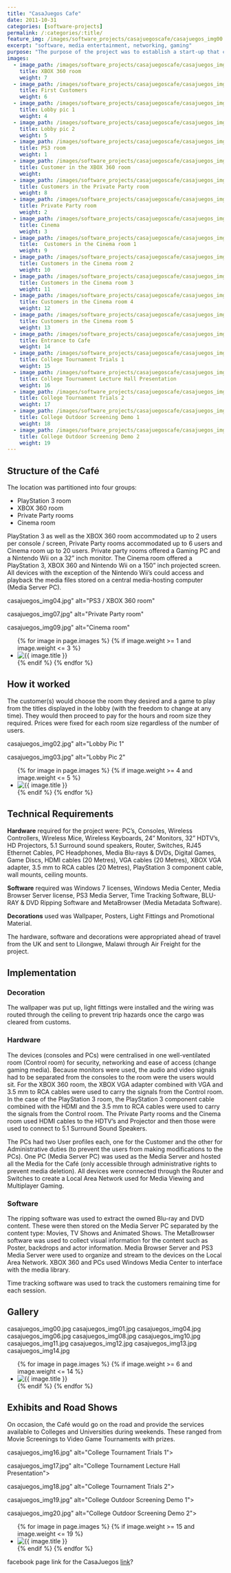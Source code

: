 ```yaml
---
title: "CasaJuegos Cafe"
date: 2011-10-31
categories: [software-projects]
permalink: /:categories/:title/
feature_img: /images/software_projects/casajuegoscafe/casajuegos_img00.jpg
excerpt: "software, media entertainment, networking, gaming"
purpose: "The purpose of the project was to establish a start-up that could offer services as a modern video game arcade and an offline media-streaming hub at a location in Lilongwe, Malawi, South-East Africa."
images:
  - image_path: /images/software_projects/casajuegoscafe/casajuegos_img00.jpg
    title: XBOX 360 room
    weight: 7   
  - image_path: /images/software_projects/casajuegoscafe/casajuegos_img01.jpg
    title: First Customers
    weight: 6    
  - image_path: /images/software_projects/casajuegoscafe/casajuegos_img02.jpg
    title: Lobby pic 1
    weight: 4   
  - image_path: /images/software_projects/casajuegoscafe/casajuegos_img03.jpg
    title: Lobby pic 2
    weight: 5
  - image_path: /images/software_projects/casajuegoscafe/casajuegos_img04.jpg
    title: PS3 room
    weight: 1    
  - image_path: /images/software_projects/casajuegoscafe/casajuegos_img05.jpg
    title: Customer in the XBOX 360 room
    weight:    
  - image_path: /images/software_projects/casajuegoscafe/casajuegos_img06.jpg
    title: Customers in the Private Party room
    weight: 8   
  - image_path: /images/software_projects/casajuegoscafe/casajuegos_img07.jpg
    title: Private Party room
    weight: 2
  - image_path: /images/software_projects/casajuegoscafe/casajuegos_img08.jpg
    title: Cinema
    weight: 3    
  - image_path: /images/software_projects/casajuegoscafe/casajuegos_img09.jpg
    title:  Customers in the Cinema room 1
    weight: 9    
  - image_path: /images/software_projects/casajuegoscafe/casajuegos_img10.jpg
    title: Customers in the Cinema room 2
    weight: 10   
  - image_path: /images/software_projects/casajuegoscafe/casajuegos_img11.jpg
    title: Customers in the Cinema room 3
    weight: 11
  - image_path: /images/software_projects/casajuegoscafe/casajuegos_img12.jpg
    title: Customers in the Cinema room 4
    weight: 12   
  - image_path: /images/software_projects/casajuegoscafe/casajuegos_img13.jpg
    title: Customers in the Cinema room 5
    weight: 13   
  - image_path: /images/software_projects/casajuegoscafe/casajuegos_img14.jpg
    title: Entrance to Cafe
    weight: 14   
  - image_path: /images/software_projects/casajuegoscafe/casajuegos_img15.jpg
    title: College Tournament Trials 1
    weight: 15
  - image_path: /images/software_projects/casajuegoscafe/casajuegos_img16.jpg
    title: College Tournament Lecture Hall Presentation
    weight: 16
  - image_path: /images/software_projects/casajuegoscafe/casajuegos_img17.jpg
    title: College Tournament Trials 2
    weight: 17
  - image_path: /images/software_projects/casajuegoscafe/casajuegos_img18.jpg
    title: College Outdoor Screening Demo 1
    weight: 18
  - image_path: /images/software_projects/casajuegoscafe/casajuegos_img19.jpg
    title: College Outdoor Screening Demo 2
    weight: 19    
---
```

<h2 class="text-underline">Structure of the Café</h2>

The location was partitioned into four groups:

*	PlayStation 3  room
*	XBOX 360 room
*	Private Party rooms  
*	Cinema room

PlayStation 3 as well as the XBOX 360 room accommodated up to 2 users per console / screen, Private Party rooms accommodated up to 6 users and Cinema room up to 20 users. Private party rooms offered a Gaming PC and a Nintendo Wii on a 32” inch monitor.  The Cinema room offered a PlayStation 3, XBOX 360 and Nintendo Wii on a 150” inch projected screen. All devices with the exception of the Nintendo Wii’s could access and playback the media files stored on a central media-hosting computer (Media Server PC).

casajuegos_img04.jpg" alt="PS3 / XBOX 360 room"

casajuegos_img07.jpg" alt="Private Party room"

casajuegos_img09.jpg" alt="Cinema room"

<ul class="photo-gallery">
  {% for image in page.images %}
    {% if image.weight >= 1 and image.weight <= 3 %}  
      <li>
        <img src="{{ image.image_path }}" alt="{{ image.title }}">
      </li>
    {% endif %}  
  {% endfor %}  
</ul>

<h2 class="text-underline">How it worked</h2>

The customer(s) would choose the room they desired and a game to play from the titles displayed in the lobby (with the freedom to change at any time). They would then proceed to pay for the hours and room size they required. Prices were fixed for each room size regardless of the number of users.

casajuegos_img02.jpg" alt="Lobby Pic 1"

casajuegos_img03.jpg" alt="Lobby Pic 2"

<ul class="photo-gallery">
  {% for image in page.images %}
    {% if image.weight >= 4 and image.weight <= 5 %}  
      <li>
        <img src="{{ image.image_path }}" alt="{{ image.title }}">
      </li>
    {% endif %}  
  {% endfor %}  
</ul>

<h2 class="text-underline">Technical Requirements</h2>

**Hardware** required for the project were: PC’s, Consoles, Wireless Controllers, Wireless Mice, Wireless Keyboards, 24” Monitors, 32” HDTV’s, HD Projectors, 5.1 Surround sound speakers, Router, Switches, RJ45 Ethernet Cables, PC Headphones, Media Blu-rays & DVDs, Digital Games, Game Discs, HDMI cables (20 Metres), VGA cables (20 Metres), XBOX VGA adapter, 3.5 mm to RCA cables (20 Metres), PlayStation 3 component cable, wall mounts, ceiling mounts.

**Software** required was Windows 7 licenses, Windows Media Center, Media Browser Server license, PS3 Media Server, Time Tracking Software, BLU-RAY & DVD Ripping Software and MetaBrowser (Media Metadata Software).

**Decorations** used was Wallpaper, Posters, Light Fittings and Promotional Material.

The hardware, software and decorations were appropriated ahead of travel from the UK and sent to Lilongwe, Malawi through Air Freight for the project.

<h2 class="text-underline">Implementation</h2>

### Decoration
The wallpaper was put up, light fittings were installed and the wiring was routed through the ceiling to prevent trip hazards once the cargo was cleared from customs.

### Hardware
The devices (consoles and PCs) were centralised in one well-ventilated room (Control room) for security, networking and ease of access (change gaming media). Because monitors were used, the audio and video signals had to be separated from the consoles to the room were the users would sit. For the XBOX 360 room, the XBOX VGA adapter combined with VGA and 3.5 mm to RCA cables were used to carry the signals from the Control room. In the case of the PlayStation 3 room, the PlayStation 3 component cable combined with the HDMI and the 3.5 mm to RCA cables were used to carry the signals from the Control room. The Private Party rooms and the Cinema room used HDMI cables to the HDTV’s and Projector and then those were used to connect to 5.1 Surround Sound Speakers.

The PCs had two User profiles each, one for the Customer and the other for Administrative duties (to prevent the users from making modifications to the PCs). One PC (Media Server PC) was used as the Media Server and hosted all the Media for the Café (only accessible through administrative rights to prevent media deletion). All devices were connected through the Router and Switches to create a Local Area Network used for Media Viewing and Multiplayer Gaming.

### Software
The ripping software was used to extract the owned Blu-ray and DVD content. These were then stored on the Media Server PC separated by the content type: Movies, TV Shows and Animated Shows. The MetaBrowser software was used to collect visual information for the content such as Poster, backdrops and actor information. Media Browser Server and PS3 Media Server were used to organize and stream to the devices on the Local Area Network. XBOX 360 and PCs used Windows Media Center to interface with the media library.

Time tracking software was used to track the customers remaining time for each session.

<h2 class="text-underline">Gallery</h2>

casajuegos_img00.jpg
casajuegos_img01.jpg
casajuegos_img04.jpg
casajuegos_img06.jpg
casajuegos_img08.jpg
casajuegos_img10.jpg
casajuegos_img11.jpg
casajuegos_img12.jpg
casajuegos_img13.jpg
casajuegos_img14.jpg

<ul class="photo-gallery">
  {% for image in page.images %}
    {% if image.weight >= 6 and image.weight <= 14 %}  
      <li>
        <img src="{{ image.image_path }}" alt="{{ image.title }}">
      </li>
    {% endif %}  
  {% endfor %}  
</ul>


<h2 class="text-underline">Exhibits and Road Shows</h2>

On occasion, the Café would go on the road and provide the services available to Colleges and Universities during weekends. These ranged from Movie Screenings to Video Game Tournaments with prizes.

casajuegos_img16.jpg" alt="College Tournament Trials 1">

casajuegos_img17.jpg" alt="College Tournament Lecture Hall Presentation">

casajuegos_img18.jpg" alt="College Tournament Trials 2">

casajuegos_img19.jpg" alt="College Outdoor Screening Demo 1">

casajuegos_img20.jpg" alt="College Outdoor Screening Demo 2">

<ul class="photo-gallery">
  {% for image in page.images %}
    {% if image.weight >= 15 and image.weight <= 19 %}  
      <li>
        <img src="{{ image.image_path }}" alt="{{ image.title }}">
      </li>
    {% endif %}  
  {% endfor %}  
</ul>


facebook page link for the CasaJuegos [link](https://www.facebook.com/casajuegos/)?
